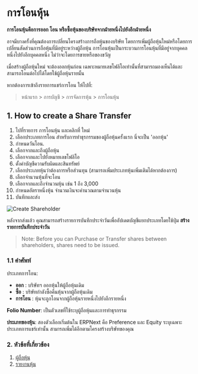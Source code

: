 <!-- add-breadcrumbs -->
# การโอนหุ้น

**การโอนหุ้นคือการออก โอน หรือซื้อหุ้นของบริษัทจากฝ่ายหนึ่งไปยังอีกฝ่ายหนึ่ง** 

อาจมีบางครั้งที่คุณต้องการเปลี่ยนโครงสร้างการถือหุ้นของบริษัท โดยการเพิ่มผู้ถือหุ้นใหม่หรือโดยการเปลี่ยนสัดส่วนการถือหุ้นที่มีอยู่ระหว่างผู้ถือหุ้น การโอนหุ้นเป็นกระบวนการโอนหุ้นที่มีอยู่จากบุคคลหนึ่งไปยังอีกบุคคลหนึ่ง ไม่ว่าจะโดยการขายหรือของขวัญ

เมื่อสร้างผู้ถือหุ้นใหม่ จะต้องออกหุ้นก่อน เฉพาะหมายเลขโฟลิโอเท่านั้นที่สามารถมองเห็นได้และสามารถโอนต่อไปได้โดยใช้ผู้ถือหุ้นรายนั้น

หากต้องการเข้าถึงรายการแชร์การโอน ให้ไปที่:
> หน้าแรก > การบัญชี > การจัดการหุ้น > การโอนหุ้น

## 1. How to create a Share Transfer
1. ไปที่รายการ การโอนหุ้น และคลิกที่ ใหม่
1. เลือกประเภทการโอน สำหรับการทำธุรกรรมของผู้ถือหุ้นครั้งแรก นี่จะเป็น 'ออกหุ้น'
1. กำหนดวันโอน.
1. เลือกจากและถึงผู้ถือหุ้น
1. เลือกจากและไปยังหมายเลขโฟลิโอ
1. ตั้งค่าบัญชีความรับผิดและสินทรัพย์
1. เลือกประเภทหุ้นว่าต้องการหรือส่วนทุน (สามารถเพิ่มประเภทหุ้นเพิ่มเติมได้หากต้องการ)
1. เลือกจำนวนหุ้นที่จะโอน
1. เลือกจากและถึงจำนวนหุ้น เช่น 1 ถึง 3,000
1. กำหนดอัตราหนึ่งหุ้น จำนวนเงินจะคำนวณตามจำนวนหุ้น
1. บันทึกและส่ง

 <img class="screenshot" alt="Create Shareholder" src="/docs/assets/img/accounts/shareholder/sharetransfer_issue.png">

หลังจากส่งแล้ว คุณสามารถสร้างรายการบันทึกประจำวันเพื่ออัปเดตบัญชีแยกประเภทโดยใช้ปุ่ม **สร้างรายการบันทึกประจำวัน**

> Note: Before you can Purchase or Transfer shares between shareholders, shares need to be issued.

### 1.1 คำศัพท์

ประเภทการโอน:

* **ออก** : บริษัทฯ ออกหุ้นให้ผู้ถือหุ้นเดิม
* **ซื้อ** : บริษัทกำลังซื้อคืนหุ้นจากผู้ถือหุ้นเดิม
* **การโอน** : หุ้นจะถูกโอนจากผู้ถือหุ้นรายหนึ่งไปยังอีกรายหนึ่ง

**Folio Number**: เป็นตัวเลขที่ใช้ระบุผู้ถือหุ้นและการทำธุรกรรม

**ประเภทของหุ้น**: สองตัวเลือกเริ่มต้นใน ERPNext คือ Preference และ Equity ระบุเฉพาะประเภทการแชร์เท่านั้น สามารถเพิ่มได้อีกตามโครงสร้างบริษัทของคุณ 

### 2. หัวข้อที่เกี่ยวข้อง
1. [ผู้ถือหุ้น](/docs/user/manual/en/accounts/shareholder)
1. [รายงานหุ้น](/docs/user/manual/en/accounts/share-reports)
